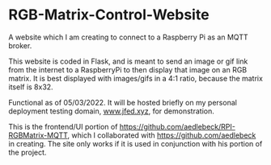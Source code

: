 # RGB-Matrix-Control-Website
A website which I am creating to connect to a Raspberry Pi as an MQTT broker.

This website is coded in Flask, and is meant to send an image or gif link from the internet to a RaspberryPi to then display that image on an RGB matrix. It is best displayed with images/gifs in a 4:1 ratio, because the matrix itself is 8x32.

Functional as of 05/03/2022. It will be hosted briefly on my personal deployment testing domain, www.jfed.xyz, for demonstration.

This is the frontend/UI portion of https://github.com/aedlebeck/RPI-RGBMatrix-MQTT, which I collaborated with https://github.com/aedlebeck in creating. The site only works if it is used in conjunction with his portion of the project.
